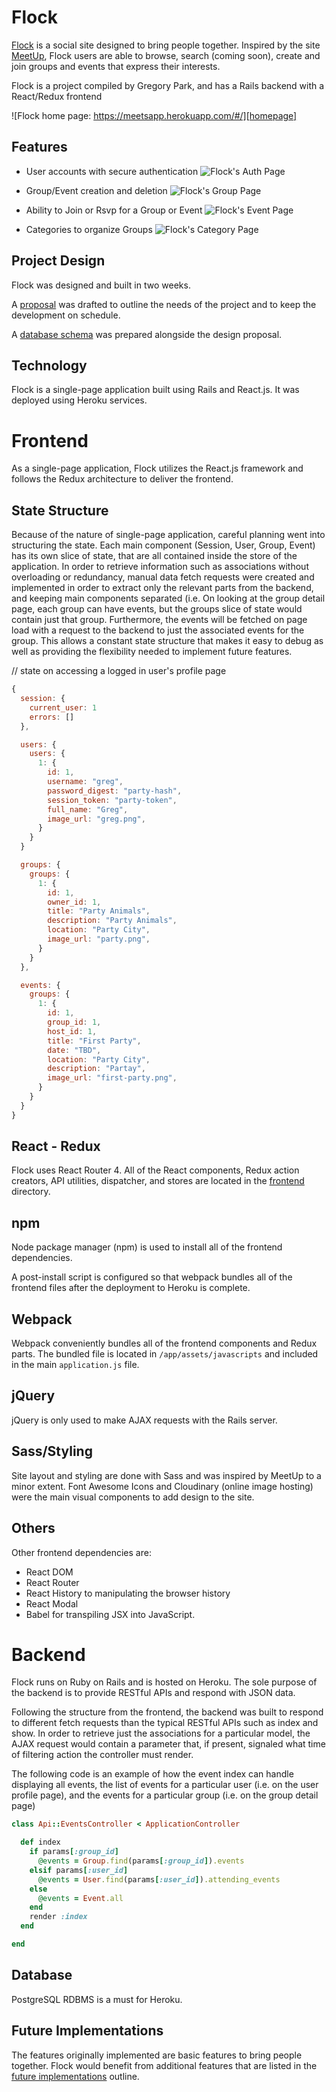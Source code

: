 # Flock

[Flock][flock] is a social site designed to bring people together. Inspired by the site [MeetUp][meetup], Flock users are able to browse, search (coming soon), create and join groups and events that express their interests.

Flock is a project compiled by Gregory Park, and has a Rails backend with a React/Redux frontend

![Flock home page: https://meetsapp.herokuapp.com/#/][homepage]

## Features

- User accounts with secure authentication
![Flock's Auth Page][auth]

- Group/Event creation and deletion
![Flock's Group Page][group]

- Ability to Join or Rsvp for a Group or Event
![Flock's Event Page][event]

- Categories to organize Groups
![Flock's Category Page][category]

## Project Design

Flock was designed and built in two weeks.

A [proposal][proposal] was drafted to outline the needs of the project and to keep the development on schedule.

A [database schema][schema] was prepared alongside the design proposal.

## Technology

Flock is a single-page application built using Rails and React.js. It was deployed using Heroku services.

# Frontend

As a single-page application, Flock utilizes the React.js framework and follows the Redux architecture to deliver the frontend.

## State Structure

Because of the nature of single-page application, careful planning went into structuring the state. Each main component (Session, User, Group, Event) has its own slice of state, that are all contained inside the store of the application. In order to retrieve information such as associations without overloading or redundancy, manual data fetch requests were created and implemented in order to extract only the relevant parts from the backend, and keeping main components separated (i.e. On looking at the group detail page, each group can have events, but the groups slice of state would contain just that group. Furthermore, the events will be fetched on page load with a request to the backend to just the associated events for the group. This allows a constant state structure that makes it easy to debug as well as providing the flexibility needed to implement future features.

// state on accessing a logged in user's profile page
```js
{
  session: {
    current_user: 1
    errors: []
  },

  users: {
    users: {
      1: {
        id: 1,
        username: "greg",
        password_digest: "party-hash",
        session_token: "party-token",
        full_name: "Greg",
        image_url: "greg.png",
      }
    }
  }

  groups: {
    groups: {  
      1: {
        id: 1,
        owner_id: 1,
        title: "Party Animals",
        description: "Party Animals",
        location: "Party City",
        image_url: "party.png",
      }
    }
  },

  events: {
    groups: {
      1: {
        id: 1,
        group_id: 1,
        host_id: 1,
        title: "First Party",
        date: "TBD",
        location: "Party City",
        description: "Partay",
        image_url: "first-party.png",
      }
    }
  }
}
```

## React - Redux

Flock uses React Router 4. All of the React components, Redux action creators, API utilities, dispatcher, and stores are located in the [frontend](./frontend) directory.

## npm

Node package manager (npm) is used to install all of the frontend dependencies.

A post-install script is configured so that webpack bundles all of the frontend files after the deployment to Heroku is complete.

## Webpack

Webpack conveniently bundles all of the frontend components and Redux parts. The bundled file is located in `/app/assets/javascripts` and included in the main `application.js` file.

## jQuery

jQuery is only used to make AJAX requests with the Rails server.

## Sass/Styling

Site layout and styling are done with Sass and was inspired by MeetUp to a minor extent. Font Awesome Icons and Cloudinary (online image hosting) were the main visual components to add design to the site.

## Others

Other frontend dependencies are:

- React DOM
- React Router
- React History to manipulating the browser history
- React Modal
- Babel for transpiling JSX into JavaScript.



# Backend

Flock runs on Ruby on Rails and is hosted on Heroku. The sole purpose of the backend is to provide RESTful APIs and respond with JSON data.

Following the structure from the frontend, the backend was built to respond to different fetch requests than the typical RESTful APIs such as index and show. In order to retrieve just the associations for a particular model, the AJAX request would contain a parameter that, if present, signaled what time of filtering action the controller must render.

The following code is an example of how the event index can handle displaying all events, the list of events for a particular user (i.e. on the user profile page), and the events for a particular group (i.e. on the group detail page)

````````Ruby
class Api::EventsController < ApplicationController

  def index
    if params[:group_id]
      @events = Group.find(params[:group_id]).events
    elsif params[:user_id]
      @events = User.find(params[:user_id]).attending_events
    else
      @events = Event.all
    end
    render :index
  end

end
````````

## Database

PostgreSQL RDBMS is a must for Heroku.



## Future Implementations

The features originally implemented are basic features to bring people together. Flock would benefit from additional features that are listed in the [future implementations][future] outline.

[flock]: https://flock.group/#/
[meetup]: https://www.meetup.com/
[homepage]: ./docs/images/flock_homepage.png "Flock home page"
[auth]: ./docs/images/auth_page.png "Flock user authentication"
[group]: ./docs/images/group_page.png "A group's page"
[event]: ./docs/images/event_page.png "An event's page"
[user]: ./docs/images/user_page.png "A user's page"
[profile]: ./docs/images/profile_page.png "The user profile page"
[category]: ./docs/images/category_page.png "Groups for a particular category"
[proposal]: ./docs/README.md
[schema]: ./docs/schema.md
[future]: ./docs/future.md
[frontend]: ./docs/frontend.md
[backend]: ./docs/backend.md
